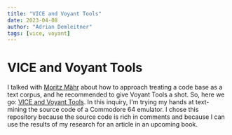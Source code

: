 ```yaml
---
title: "VICE and Voyant Tools"
date: 2023-04-08
author: "Adrian Demleitner"
tags: [vice, voyant]
---
```

# VICE and Voyant Tools
I talked with [Moritz Mähr](https://moritzmaehr.ch/) about how to approach treating a code base as a text corpus, and he recommended to give Voyant Tools a shot. So, here we go: [VICE and Voyant Tools](notes/VICE%20and%20Voyant%20Tools.md). In this inquiry, I'm trying my hands at text-mining the source code of a Commodore 64 emulator. I chose this repository because the source code is rich in comments and because I can use the results of my research for an article in an upcoming book.